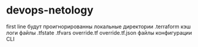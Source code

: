 # devops-netology
first line
будут проигнорированны 
локальные директории .terraform
кэш логи
файлы .tfstate .tfvars override.tf override.tf.json 
файлы конфигурации CLI
